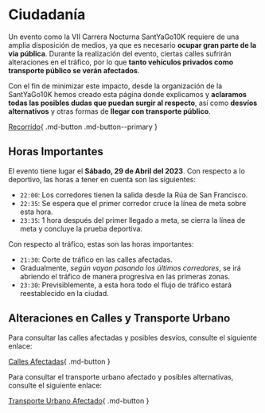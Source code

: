 # Ciudadanía

Un evento como la VII Carrera Nocturna SantYaGo10K requiere de una amplia disposición de medios, ya que es necesario
**ocupar gran parte de la vía pública**. Durante la realización del evento, ciertas calles sufrirán alteraciones en el
tráfico, por lo que **tanto vehículos privados como transporte público se verán afectados**.

Con el fin de minimizar este impacto, desde la organización de la SantYaGo10K hemos creado esta página donde explicamos
y **aclaramos todas las posibles dudas que puedan surgir al respecto**, así como **desvíos alternativos** y otras formas
de **llegar con transporte público**.

[Recorrido](https://2023.santyago10k.run/es/durante/recorrido){ .md-button .md-button--primary }

## Horas Importantes

El evento tiene lugar el **Sábado, 29 de Abril del 2023**. Con respecto a lo deportivo, las horas a tener en cuenta
son las siguientes:

- `22:00`: Los corredores tienen la salida desde la Rúa de San Francisco.
- `22:35`: Se espera que el primer corredor cruce la línea de meta sobre esta hora.
- `23:35`: 1 hora después del primer llegado a meta, se cierra la línea de meta y concluye la prueba deportiva.

Con respecto al tráfico, estas son las horas importantes:

- `21:30`: Corte de tráfico en las calles afectadas.
- Gradualmente, _según vayan pasando los últimos corredores_, se irá abriendo el tráfico de manera progresiva en las
  primeras zonas.
- `23:30`: Previsiblemente, a esta hora todo el flujo de tráfico estará reestablecido en la ciudad.

## Alteraciones en Calles y Transporte Urbano

Para consultar las calles afectadas y posibles desvíos, consulte el siguiente enlace:

[Calles Afectadas](./trafico.md){ .md-button }

Para consultar el transporte urbano afectado y posibles alternativas, consulte el siguiente enlace:

[Transporte Urbano Afectado](./transporte.md){ .md-button }
